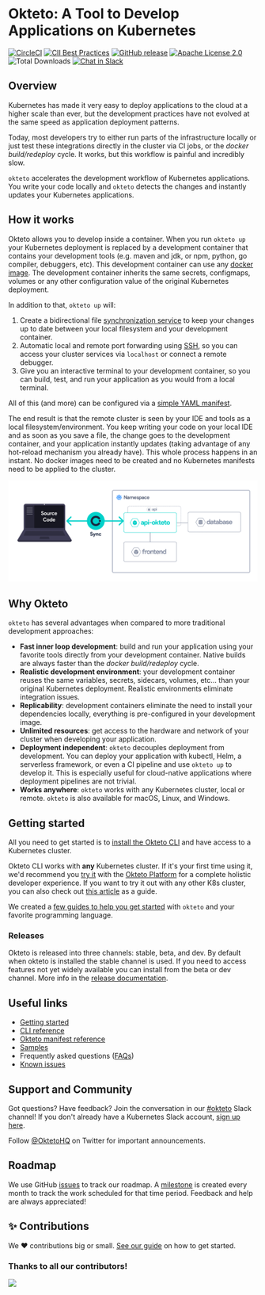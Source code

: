 # Okteto: A Tool to Develop Applications on Kubernetes

[![CircleCI](https://circleci.com/gh/okteto/okteto.svg?style=svg)](https://circleci.com/gh/okteto/okteto)
[![CII Best Practices](https://bestpractices.coreinfrastructure.org/projects/3055/badge)](https://bestpractices.coreinfrastructure.org/projects/3055)
[![GitHub release](https://img.shields.io/github/release/okteto/okteto.svg?style=flat-square)](https://github.com/okteto/okteto/releases)
[![Apache License 2.0](https://img.shields.io/github/license/okteto/okteto.svg?style=flat-square)](https://github.com/okteto/okteto/blob/master/LICENSE)
![Total Downloads](https://img.shields.io/github/downloads/okteto/okteto/total?logo=github&logoColor=white)
[![Chat in Slack](https://img.shields.io/badge/slack-@kubernetes/okteto-red.svg?logo=slack)](https://kubernetes.slack.com/messages/CM1QMQGS0/)

## Overview

Kubernetes has made it very easy to deploy applications to the cloud at a higher scale than ever, but the development practices have not evolved at the same speed as application deployment patterns.

Today, most developers try to either run parts of the infrastructure locally or just test these integrations directly in the cluster via CI jobs, or the _docker build/redeploy_ cycle. It works, but this workflow is painful and incredibly slow.

`okteto` accelerates the development workflow of Kubernetes applications. You write your code locally and `okteto` detects the changes and instantly updates your Kubernetes applications.

## How it works

Okteto allows you to develop inside a container. When you run `okteto up` your Kubernetes deployment is replaced by a development container that contains your development tools (e.g. maven and jdk, or npm, python, go compiler, debuggers, etc). This development container can use any [docker image](https://okteto.com/docs/development/images/). The development container inherits the same secrets, configmaps, volumes or any other configuration value of the original Kubernetes deployment.

In addition to that, `okteto up` will:

1. Create a bidirectional file [synchronization service](https://okteto.com/docs/reference/file-synchronization/) to keep your changes up to date between your local filesystem and your development container.
1. Automatic local and remote port forwarding using [SSH](https://okteto.com/docs/reference/ssh-server/), so you can access your cluster services via `localhost` or connect a remote debugger.
1. Give you an interactive terminal to your development container, so you can build, test, and run your application as you would from a local terminal.

All of this (and more) can be configured via a [simple YAML manifest](https://okteto.com/docs/reference/okteto-manifest/).

The end result is that the remote cluster is seen by your IDE and tools as a local filesystem/environment. You keep writing your code on your local IDE and as soon as you save a file, the change goes to the development container, and your application instantly updates (taking advantage of any hot-reload mechanism you already have). This whole process happens in an instant. No docker images need to be created and no Kubernetes manifests need to be applied to the cluster.

![Okteto](docs/okteto-architecture.png)

## Why Okteto

`okteto` has several advantages when compared to more traditional development approaches:

- **Fast inner loop development**: build and run your application using your favorite tools directly from your development container. Native builds are always faster than the _docker build/redeploy_ cycle.
- **Realistic development environment**: your development container reuses the same variables, secrets, sidecars, volumes, etc... than your original Kubernetes deployment. Realistic environments eliminate integration issues.
- **Replicability**: development containers eliminate the need to install your dependencies locally, everything is pre-configured in your development image.
- **Unlimited resources**: get access to the hardware and network of your cluster when developing your application.
- **Deployment independent**: `okteto` decouples deployment from development. You can deploy your application with kubectl, Helm, a serverless framework, or even a CI pipeline and use `okteto up` to develop it. This is especially useful for cloud-native applications where deployment pipelines are not trivial.
- **Works anywhere**: `okteto` works with any Kubernetes cluster, local or remote. `okteto` is also available for macOS, Linux, and Windows.

## Getting started

All you need to get started is to [install the Okteto CLI](https://www.okteto.com/docs/get-started/install-okteto-cli/) and have access to a Kubernetes cluster.

Okteto CLI works with **any** Kubernetes cluster. If it's your first time using it, we'd recommend you [try it](https://www.okteto.com/docs/get-started/install-okteto-cli/) with the [Okteto Platform](https://www.okteto.com/docs) for a complete holistic developer experience. If you want to try it out with any other K8s cluster, you can also check out [this article](https://www.okteto.com/blog/developing-microservices-by-hot-reloading-on-kubernetes-clusters/) as a guide.

We created a [few guides to help you get started](https://github.com/okteto/samples) with `okteto` and your favorite programming language.

### Releases

Okteto is released into three channels: stable, beta, and dev. By default when okteto is installed the stable channel is used. If you need to access features not yet widely available you can install from the beta or dev channel. More info in the [release documentation](docs/RELEASE.md).

## Useful links

- [Getting started](https://www.okteto.com/docs/get-started/install-okteto-cli/)
- [CLI reference](https://okteto.com/docs/reference/okteto-cli)
- [Okteto manifest reference](https://okteto.com/docs/reference/okteto-manifest/)
- [Samples](https://github.com/okteto/samples)
- Frequently asked questions ([FAQs](https://okteto.com/docs/reference/faqs/))
- [Known issues](https://okteto.com/docs/reference/known-issues/)

## Support and Community

Got questions? Have feedback? Join the conversation in our [#okteto](https://kubernetes.slack.com/messages/CM1QMQGS0/) Slack channel! If you don't already have a Kubernetes Slack account, [sign up here](https://slack.k8s.io/).

Follow [@OktetoHQ](https://twitter.com/oktetohq) on Twitter for important announcements.

## Roadmap

We use GitHub [issues](https://github.com/okteto/okteto/issues) to track our roadmap. A [milestone](https://github.com/okteto/okteto/milestones) is created every month to track the work scheduled for that time period. Feedback and help are always appreciated!

## ✨ Contributions

We ❤️ contributions big or small. [See our guide](contributing.md) on how to get started.

### Thanks to all our contributors!

<a href="https://github.com/okteto/okteto/graphs/contributors">
  <img src="https://contrib.rocks/image?repo=okteto/okteto" />
</a>
<!--  https://contrib.rocks -->
